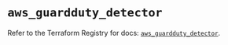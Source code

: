 # `aws_guardduty_detector`

Refer to the Terraform Registry for docs: [`aws_guardduty_detector`](https://registry.terraform.io/providers/hashicorp/aws/6.6.0/docs/resources/guardduty_detector).
